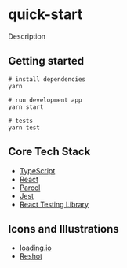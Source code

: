 # quick-start  

Description

## Getting started
```console
# install dependencies
yarn

# run development app
yarn start

# tests
yarn test
```

## Core Tech Stack

- [TypeScript](https://www.typescriptlang.org/)
- [React](https://reactjs.org/)
- [Parcel](https://parceljs.org/)
- [Jest](https://jestjs.io/)
- [React Testing Library](https://testing-library.com/docs/react-testing-library/intro/)


## Icons and Illustrations

- [loading.io](https://loading.io/css/)
- [Reshot](https://www.reshot.com/)

